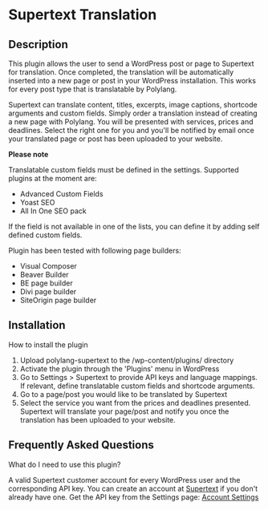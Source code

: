 # Supertext Translation

## Description

This plugin allows the user to send a WordPress post or page to Supertext for translation.
Once completed, the translation will be automatically inserted into a new page or post in your WordPress installation.
This works for every post type that is translatable by Polylang.

Supertext can translate content, titles, excerpts, image captions, shortcode arguments and custom fields.
Simply order a translation instead of creating a new page with Polylang.
You will be presented with services, prices and deadlines. Select the right one for you and you'll be notified by email once your translated page or post has been uploaded to your website.

**Please note**

Translatable custom fields must be defined in the settings. Supported plugins at the moment are:
- Advanced Custom Fields
- Yoast SEO
- All In One SEO pack

If the field is not available in one of the lists, you can define it by adding self defined custom fields.

Plugin has been tested with following page builders:
- Visual Composer
- Beaver Builder
- BE page builder
- Divi page builder
- SiteOrigin page builder

## Installation

How to install the plugin

1. Upload polylang-supertext to the /wp-content/plugins/ directory
2. Activate the plugin through the 'Plugins' menu in WordPress
3. Go to Settings > Supertext to provide API keys and language mappings. If relevant, define translatable custom fields and shortcode arguments.
4. Go to a page/post you would like to be translated by Supertext
5. Select the service you want from the prices and deadlines presented. Supertext will translate your page/post and notify you once the translation has been uploaded to your website.

## Frequently Asked Questions

What do I need to use this plugin?

A valid Supertext customer account for every WordPress user and the corresponding API key.
You can create an account at [Supertext](https://www.supertext.ch/en/signup) if you don't already have one.
Get the API key from the Settings page: [Account Settings](https://www.supertext.ch/customer/accountsettings)